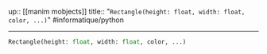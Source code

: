 up:: [[manim mobjects]] 
title:: "`Rectangle(height: float, width: float, color, ...)`"
#informatique/python 

---

```python
Rectangle(height: float, width: float, color, ...)
```
